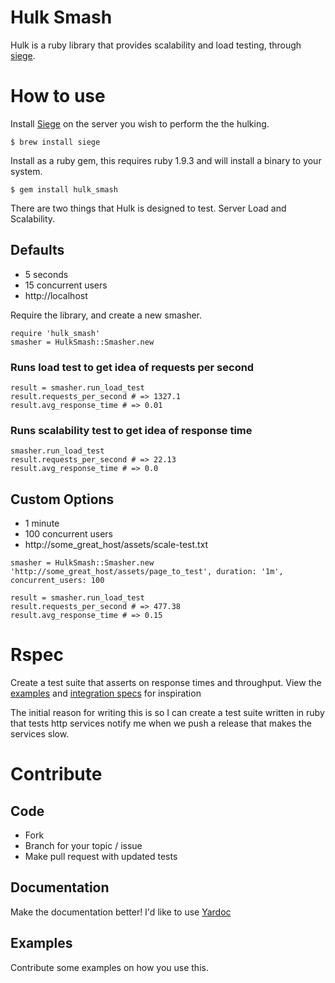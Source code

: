 # Hulk Smash

Hulk is a ruby library that provides scalability and load testing, through [siege](http://www.joedog.org/siege-home/).

# How to use

Install [Siege](http://www.joedog.org/siege-home/) on the server you wish to perform the the hulking.

```
$ brew install siege
```

Install as a ruby gem, this requires ruby 1.9.3 and will install a binary to your system.

```
$ gem install hulk_smash
```

There are two things that Hulk is designed to test. Server Load and Scalability.

## Defaults

* 5 seconds
* 15 concurrent users
* http://localhost

Require the library, and create a new smasher.

```
require 'hulk_smash'
smasher = HulkSmash::Smasher.new
```

### Runs load test to get idea of requests per second

```
result = smasher.run_load_test
result.requests_per_second # => 1327.1 
result.avg_response_time # => 0.01 
```

### Runs scalability test to get idea of response time

```
smasher.run_load_test
result.requests_per_second # => 22.13 
result.avg_response_time # => 0.0 
```

## Custom Options

* 1 minute
* 100 concurrent users
* http://some_great_host/assets/scale-test.txt

```
smasher = HulkSmash::Smasher.new 'http://some_great_host/assets/page_to_test', duration: '1m', concurrent_users: 100

result = smasher.run_load_test
result.requests_per_second # => 477.38
result.avg_response_time # => 0.15
```

# Rspec

Create a test suite that asserts on response times and throughput.  View the [examples](https://github.com/ionicmobile/hulk_smash/tree/master/examples) and [integration specs](https://github.com/ionicmobile/hulk_smash/tree/master/spec/integration) for inspiration

The initial reason for writing this is so I can create a test suite written in ruby that tests http services  notify me when we push a release that makes the services slow.

# Contribute

## Code

* Fork
* Branch for your topic / issue
* Make pull request with updated tests

## Documentation

Make the documentation better! I'd like to use [Yardoc](http://yardoc.org)

## Examples

Contribute some examples on how you use this.
